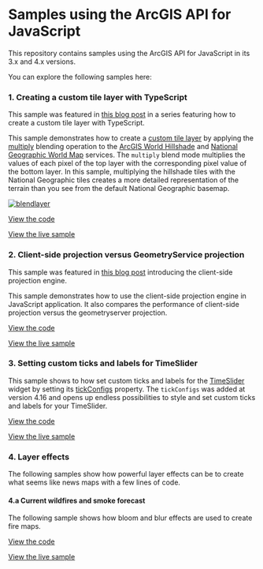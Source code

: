 # Samples using the ArcGIS API for JavaScript

This repository contains samples using the ArcGIS API for JavaScript in its 3.x and 4.x versions.

You can explore the following samples here:

### 1. Creating a custom tile layer with TypeScript

This sample was featured in [this blog post](https://blogs.esri.com/esri/arcgis/2017/10/27/creating-a-custom-tile-layer-with-typescript/) in a series featuring how to create a custom tile layer with TypeScript.

This sample demonstrates how to create a [custom tile layer](https://developers.arcgis.com/javascript/latest/api-reference/esri-layers-BaseTileLayer.html) by applying the [multiply](https://developer.mozilla.org/en-US/docs/Web/API/CanvasRenderingContext2D/globalCompositeOperation)
blending operation to the [ArcGIS World Hillshade](https://services.arcgisonline.com/arcgis/rest/services/Elevation/World_Hillshade/MapServer)
and [National Geographic World Map](https://services.arcgisonline.com/arcgis/rest/services/NatGeo_World_Map/MapServer)
services. The `multiply` blend mode multiplies the values of each pixel of the top layer with the corresponding pixel value of the bottom layer. In this sample, multiplying the hillshade tiles with the National Geographic tiles creates a more detailed representation of the terrain than you see from the default National Geographic basemap.

[![blendlayer](https://blogs.esri.com/esri/arcgis/files/2017/10/blendlayer.png)](https://ubatsukh.github.io/blendlayer/)

[View the code](https://github.com/ubatsukh/arcgis-js-api-demos/tree/master/blendlayer)

[View the live sample](https://ubatsukh.github.io/arcgis-js-api-demos/blendlayer/)

### 2. Client-side projection versus GeometryService projection

This sample was featured in [this blog post](https://blogs.esri.com/esri/arcgis/2017/10/27/creating-a-custom-tile-layer-with-typescript/) introducing the client-side projection engine.

This sample demonstrates how to use the client-side projection engine in JavaScript application. It also compares the performance of client-side projection versus the geometryserver projection.

[View the code](https://github.com/ubatsukh/arcgis-js-api-demos/tree/master/pe-gs-projection)

[View the live sample](https://ubatsukh.github.io/arcgis-js-api-demos/pe-gs-projection/)

### 3. Setting custom ticks and labels for TimeSlider

This sample shows to how set custom ticks and labels for the [TimeSlider](https://developers.arcgis.com/javascript/latest/api-reference/esri-widgets-TimeSlider.html) widget by setting its [tickConfigs](https://developers.arcgis.com/javascript/latest/api-reference/esri-widgets-TimeSlider.html#tickConfigs) property. The `tickConfigs` was added at version 4.16 and opens up endless possibilities to style and set custom ticks and labels for your TimeSlider.

[View the code](https://github.com/ubatsukh/arcgis-js-api-demos/tree/master/timeSlider-tickConfigs)

[View the live sample](https://ubatsukh.github.io/arcgis-js-api-demos/timeSlider-tickConfigs/)

### 4. Layer effects

The following samples show how powerful layer effects can be to create what seems like news maps with a few lines of code.

#### 4.a Current wildfires and smoke forecast

The following sample shows how bloom and blur effects are used to create fire maps.

[View the code](https://github.com/ubatsukh/arcgis-js-api-demos/tree/master/effect-wildfires)

[View the live sample](https://ubatsukh.github.io/arcgis-js-api-demos/effect-wildfires/)
